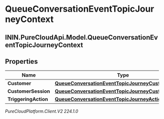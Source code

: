 # QueueConversationEventTopicJourneyContext

## ININ.PureCloudApi.Model.QueueConversationEventTopicJourneyContext

## Properties

|Name | Type | Description | Notes|
|------------ | ------------- | ------------- | -------------|
| **Customer** | [**QueueConversationEventTopicJourneyCustomer**](QueueConversationEventTopicJourneyCustomer) |  | [optional] |
| **CustomerSession** | [**QueueConversationEventTopicJourneyCustomerSession**](QueueConversationEventTopicJourneyCustomerSession) |  | [optional] |
| **TriggeringAction** | [**QueueConversationEventTopicJourneyAction**](QueueConversationEventTopicJourneyAction) |  | [optional] |



_PureCloudPlatform.Client.V2 224.1.0_
